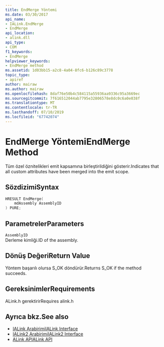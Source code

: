 ```yaml
---
title: EndMerge Yöntemi
ms.date: 03/30/2017
api_name:
- IALink.EndMerge
- EndMerge
api_location:
- alink.dll
api_type:
- COM
f1_keywords:
- EndMerge
helpviewer_keywords:
- EndMerge method
ms.assetid: 1d03bb15-a2c8-4a04-8fc6-b126c89c3778
topic_type:
- apiref
author: mairaw
ms.author: mairaw
ms.openlocfilehash: 8daf76e50b4c584115a55936aa9336c95a3669ec
ms.sourcegitcommit: 7f616512044ab7795e32806578e8dc0c6a0e038f
ms.translationtype: MT
ms.contentlocale: tr-TR
ms.lasthandoff: 07/10/2019
ms.locfileid: "67742074"
---
```

# <a name="endmerge-method"></a><span data-ttu-id="4608b-102">EndMerge Yöntemi</span><span class="sxs-lookup"><span data-stu-id="4608b-102">EndMerge Method</span></span>
<span data-ttu-id="4608b-103">Tüm özel öznitelikleri emit kapsamına birleştirildiğini gösterir.</span><span class="sxs-lookup"><span data-stu-id="4608b-103">Indicates that all custom attributes have been merged into the emit scope.</span></span>  
  
## <a name="syntax"></a><span data-ttu-id="4608b-104">Sözdizimi</span><span class="sxs-lookup"><span data-stu-id="4608b-104">Syntax</span></span>  
  
```cpp  
HRESULT EndMerge(  
    mdAssembly AssemblyID  
) PURE;  
```  
  
## <a name="parameters"></a><span data-ttu-id="4608b-105">Parametreler</span><span class="sxs-lookup"><span data-stu-id="4608b-105">Parameters</span></span>  
 `AssemblyID`  
 <span data-ttu-id="4608b-106">Derleme kimliği.</span><span class="sxs-lookup"><span data-stu-id="4608b-106">ID of the assembly.</span></span>  
  
## <a name="return-value"></a><span data-ttu-id="4608b-107">Dönüş Değeri</span><span class="sxs-lookup"><span data-stu-id="4608b-107">Return Value</span></span>  
 <span data-ttu-id="4608b-108">Yöntem başarılı olursa S_OK döndürür.</span><span class="sxs-lookup"><span data-stu-id="4608b-108">Returns S_OK if the method succeeds.</span></span>  
  
## <a name="requirements"></a><span data-ttu-id="4608b-109">Gereksinimler</span><span class="sxs-lookup"><span data-stu-id="4608b-109">Requirements</span></span>  
 <span data-ttu-id="4608b-110">ALink.h gerektirir</span><span class="sxs-lookup"><span data-stu-id="4608b-110">Requires alink.h</span></span>  
  
## <a name="see-also"></a><span data-ttu-id="4608b-111">Ayrıca bkz.</span><span class="sxs-lookup"><span data-stu-id="4608b-111">See also</span></span>

- [<span data-ttu-id="4608b-112">IALink Arabirimi</span><span class="sxs-lookup"><span data-stu-id="4608b-112">IALink Interface</span></span>](../../../../docs/framework/unmanaged-api/alink/ialink-interface.md)
- [<span data-ttu-id="4608b-113">IALink2 Arabirimi</span><span class="sxs-lookup"><span data-stu-id="4608b-113">IALink2 Interface</span></span>](../../../../docs/framework/unmanaged-api/alink/ialink2-interface.md)
- [<span data-ttu-id="4608b-114">ALink API</span><span class="sxs-lookup"><span data-stu-id="4608b-114">ALink API</span></span>](../../../../docs/framework/unmanaged-api/alink/index.md)
